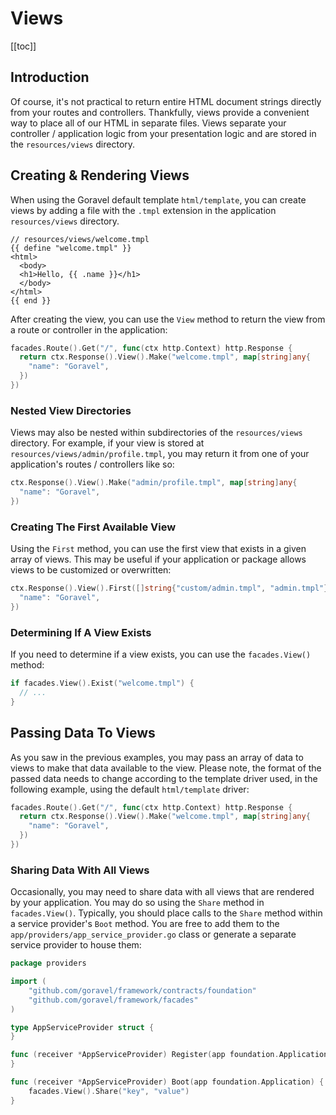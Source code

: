 # Views

[[toc]]

## Introduction

Of course, it's not practical to return entire HTML document strings directly from your routes and controllers. Thankfully, views provide a convenient way to place all of our HTML in separate files. Views separate your controller / application logic from your presentation logic and are stored in the `resources/views` directory.

## Creating & Rendering Views

When using the Goravel default template `html/template`, you can create views by adding a file with the `.tmpl` extension in the application `resources/views` directory.

```
// resources/views/welcome.tmpl
{{ define "welcome.tmpl" }}
<html>
  <body>
  <h1>Hello, {{ .name }}</h1>
  </body>
</html>
{{ end }}
```

After creating the view, you can use the `View` method to return the view from a route or controller in the application:

```go
facades.Route().Get("/", func(ctx http.Context) http.Response {
  return ctx.Response().View().Make("welcome.tmpl", map[string]any{
    "name": "Goravel",
  })
})
```

### Nested View Directories

Views may also be nested within subdirectories of the `resources/views` directory. For example, if your view is stored at `resources/views/admin/profile.tmpl`, you may return it from one of your application's routes / controllers like so:

```go
ctx.Response().View().Make("admin/profile.tmpl", map[string]any{
  "name": "Goravel",
})
```

### Creating The First Available View

Using the `First` method, you can use the first view that exists in a given array of views. This may be useful if your application or package allows views to be customized or overwritten:

```go
ctx.Response().View().First([]string{"custom/admin.tmpl", "admin.tmpl"}, map[string]any{
  "name": "Goravel",
})
```

### Determining If A View Exists

If you need to determine if a view exists, you can use the `facades.View()` method:

```go
if facades.View().Exist("welcome.tmpl") {
  // ...
}
```

## Passing Data To Views

As you saw in the previous examples, you may pass an array of data to views to make that data available to the view. Please note, the format of the passed data needs to change according to the template driver used, in the following example, using the default `html/template` driver:

```go
facades.Route().Get("/", func(ctx http.Context) http.Response {
  return ctx.Response().View().Make("welcome.tmpl", map[string]any{
    "name": "Goravel",
  })
})
```

### Sharing Data With All Views

Occasionally, you may need to share data with all views that are rendered by your application. You may do so using the `Share` method in `facades.View()`. Typically, you should place calls to the `Share` method within a service provider's `Boot` method. You are free to add them to the `app/providers/app_service_provider.go` class or generate a separate service provider to house them:

```go
package providers

import (
	"github.com/goravel/framework/contracts/foundation"
    "github.com/goravel/framework/facades"
)

type AppServiceProvider struct {
}

func (receiver *AppServiceProvider) Register(app foundation.Application) {
}

func (receiver *AppServiceProvider) Boot(app foundation.Application) {
    facades.View().Share("key", "value")
}
```
